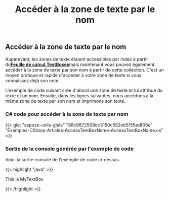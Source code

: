 ﻿---
title: Accéder à la zone de texte par le nom
type: docs
weight: 230
url: /fr/net/access-the-text-box-by-the-name/
---
## Accéder à la zone de texte par le nom

 Auparavant, les zones de texte étaient accessibles par index à partir du[**Feuille de calcul.TextBoxes**](https://reference.aspose.com/cells/net/aspose.cells/worksheet/properties/textboxes)mais maintenant vous pouvez également accéder à la zone de texte par son nom à partir de cette collection. C'est un moyen pratique et rapide d'accéder à votre zone de texte si vous connaissez déjà son nom.

L'exemple de code suivant crée d'abord une zone de texte et lui attribue du texte et un nom. Ensuite, dans les lignes suivantes, nous accédons à la même zone de texte par son nom et imprimons son texte.

### C# code pour accéder à la zone de texte par nom

{{< gist "aspose-cells-gists" "88c9872508ec3150c552eb5155edf06e" "Examples-CSharp-Articles-AccessTextBoxName-AccessTextBoxName.cs" >}}

### Sortie de la console générée par l'exemple de code

Voici la sortie console de l'exemple de code ci-dessus.

{{< highlight "java" >}}

This is MyTextBox

{{< /highlight >}}
